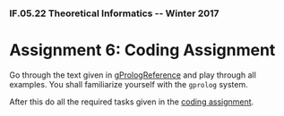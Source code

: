 ### IF.05.22 Theoretical Informatics -- Winter 2017
# Assignment 6: Coding Assignment


Go through the text given in [gPrologReference](gPrologReference.md) and play through all examples. You shall familiarize yourself with the `gprolog` system.

After this do all the required tasks given in the [coding assignment](CodingAssignment.md).
